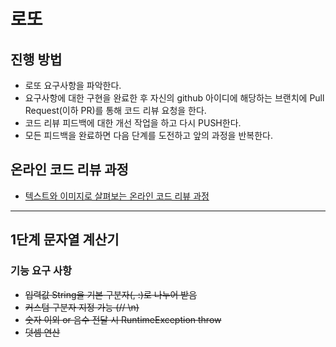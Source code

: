 # 로또
## 진행 방법
* 로또 요구사항을 파악한다.
* 요구사항에 대한 구현을 완료한 후 자신의 github 아이디에 해당하는 브랜치에 Pull Request(이하 PR)를 통해 코드 리뷰 요청을 한다.
* 코드 리뷰 피드백에 대한 개선 작업을 하고 다시 PUSH한다.
* 모든 피드백을 완료하면 다음 단계를 도전하고 앞의 과정을 반복한다.

## 온라인 코드 리뷰 과정
* [텍스트와 이미지로 살펴보는 온라인 코드 리뷰 과정](https://github.com/next-step/nextstep-docs/tree/master/codereview)

--- 

## 1단계 문자열 계산기
### 기능 요구 사항
- ~~입력값 String을 기본 구분자(, :)로 나누어 받음~~
- ~~커스텀 구분자 지정 가능 (// \n)~~
- ~~숫자 이외 or 음수 전달 시 RuntimeException throw~~
- ~~덧셈 연산~~ 